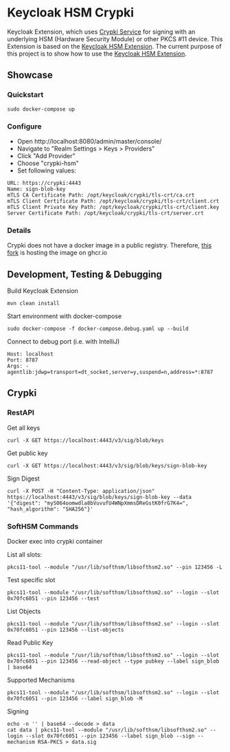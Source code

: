 # Keycloak HSM Crypki
Keycloak Extension, which uses [Crypki Service](https://github.com/theparanoids/crypki) for signing with an underlying HSM (Hardware Security Module) or other PKCS #11 device.
This Extension is based on the [Keycloak HSM Extension](https://github.com/denniskniep/keycloak-hsm). The current purpose of this project is to show how to use the [Keycloak HSM Extension](https://github.com/denniskniep/keycloak-hsm).

## Showcase

### Quickstart
```
sudo docker-compose up
```

### Configure
* Open http://localhost:8080/admin/master/console/
* Navigate to "Realm Settings > Keys > Providers"
* Click "Add Provider"
* Choose "crypki-hsm"
* Set following values:
```
URL: https://crypki:4443
Name: sign-blob-key
mTLS CA Certificate Path: /opt/keycloak/crypki/tls-crt/ca.crt
mTLS Client Certificate Path: /opt/keycloak/crypki/tls-crt/client.crt
mTLS Client Private Key Path: /opt/keycloak/crypki/tls-crt/client.key
Server Certificate Path: /opt/keycloak/crypki/tls-crt/server.crt
```

### Details
Crypki does not have a docker image in a public registry. Therefore, [this fork](https://github.com/denniskniep/crypki) is hosting the image on ghcr.io


## Development, Testing & Debugging

Build Keycloak Extension
```
mvn clean install
```

Start environment with docker-compose
```
sudo docker-compose -f docker-compose.debug.yaml up --build
```

Connect to debug port (i.e. with IntelliJ)
```
Host: localhost
Port: 8787
Args: -agentlib:jdwp=transport=dt_socket,server=y,suspend=n,address=*:8787
```



## Crypki

### RestAPI

Get all keys
```
curl -X GET https://localhost:4443/v3/sig/blob/keys
```

Get public key
```
curl -X GET https://localhost:4443/v3/sig/blob/keys/sign-blob-key
```

Sign Digest
```
curl -X POST -H "Content-Type: application/json" https://localhost:4443/v3/sig/blob/keys/sign-blob-key --data '{"digest": "myS064oomwdla8bVuvufU4WNpXmmsDReGstK0frG7K4=", "hash_algorithm": "SHA256"}'
```

### SoftHSM Commands
Docker exec into crypki container

List all slots:
```
pkcs11-tool --module "/usr/lib/softhsm/libsofthsm2.so" --pin 123456 -L
```

Test specific slot
```
pkcs11-tool --module "/usr/lib/softhsm/libsofthsm2.so" --login --slot 0x70fc6051 --pin 123456 --test
```

List Objects
```
pkcs11-tool --module "/usr/lib/softhsm/libsofthsm2.so" --login --slot 0x70fc6051 --pin 123456 --list-objects
```

Read Public Key
```
pkcs11-tool --module "/usr/lib/softhsm/libsofthsm2.so" --login --slot 0x70fc6051 --pin 123456 --read-object --type pubkey --label sign_blob | base64
```

Supported Mechanisms
```
pkcs11-tool --module "/usr/lib/softhsm/libsofthsm2.so" --login --slot 0x70fc6051 --pin 123456 --label sign_blob -M
```

Signing
```
echo -n '' | base64 --decode > data
cat data | pkcs11-tool --module "/usr/lib/softhsm/libsofthsm2.so" --login --slot 0x70fc6051 --pin 123456 --label sign_blob --sign --mechanism RSA-PKCS > data.sig
```
